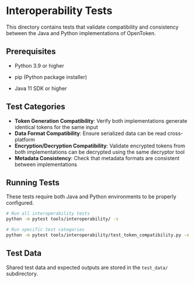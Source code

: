 # Interoperability Tests

This directory contains tests that validate compatibility and consistency between the Java and Python implementations of OpenToken.

## Prerequisites

- Python 3.9 or higher
- pip (Python package installer)

- Java 11 SDK or higher

## Test Categories

- **Token Generation Compatibility**: Verify both implementations generate identical tokens for the same input
- **Data Format Compatibility**: Ensure serialized data can be read cross-platform
- **Encryption/Decryption Compatibility**: Validate encrypted tokens from both implementations can be decrypted using the same decryptor tool
- **Metadata Consistency**: Check that metadata formats are consistent between implementations

## Running Tests

These tests require both Java and Python environments to be properly configured.

```bash
# Run all interoperability tests
python -m pytest tools/interoperability/ -v

# Run specific test categories
python -m pytest tools/interoperability/test_token_compatibility.py -v
```

## Test Data

Shared test data and expected outputs are stored in the `test_data/` subdirectory.
